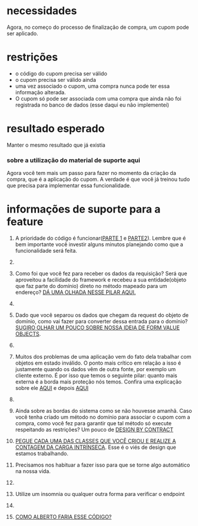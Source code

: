 # **necessidades**

Agora, no começo do processo de finalização de compra, um cupom pode ser aplicado.

# **restrições**

- o código do cupom precisa ser válido
- o cupom precisa ser válido ainda
- uma vez associado o cupom, uma compra nunca pode ter essa informação alterada.
- O cupom só pode ser associada com uma compra que ainda não foi registrada no banco de dados (esse daqui eu não implementei)

# **resultado esperado**

Manter o mesmo resultado que já existia

### sobre a utilização do material de suporte aqui

Agora você tem mais um passo para fazer no momento da criação da compra, que é a aplicação do cupom. A verdade é que você já treinou tudo que precisa para implementar essa funcionalidade.

# **informações de suporte para a feature**

1. A prioridade do código é funcionar([PARTE 1](https://drive.google.com/file/d/1yZIhgjrV5HghcDSvIKmNaWF5FKAgcWS9/view?usp=sharing) e [PARTE2](https://drive.google.com/file/d/10QO8jZJ2WTIJFCJ2-1iyQxAH7YmxiOX5/view?usp=sharing)). Lembre que é bem importante você investir alguns minutos planejando como que a funcionalidade será feita.

2.

3. Como foi que você fez para receber os dados da requisição? Será que aproveitou a facilidade do framework e recebeu a sua entidade(objeto que faz parte do domínio) direto no método mapeado para um endereço? [DÁ UMA OLHADA NESSE PILAR AQUI.](https://drive.google.com/file/d/1SMwN_Dd9MdWI047o5dGJuBdPygbc6giX/view?usp=sharing)

4.

5. Dado que você separou os dados que chegam da request do objeto de domínio, como vai fazer para converter dessa entrada para o domínio? [SUGIRO OLHAR UM POUCO SOBRE NOSSA IDEIA DE FORM VALUE OBJECTS](https://drive.google.com/file/d/18Mu6IG0CzuDtTjoPsFJWscOxG2LZvv6O/view?usp=sharing).

6.

7. Muitos dos problemas de uma aplicação vem do fato dela trabalhar com objetos em estado inválido. O ponto mais crítico em relação a isso é justamente quando os dados vêm de outra fonte, por exemplo um cliente externo. É por isso que temos o seguinte pilar: quanto mais externa é a borda mais proteção nós temos. Confira uma explicação sobre ele [AQUI](https://drive.google.com/file/d/1P_860b6FL8mIj9X8yyQyW4B2YNL2kW5V/view?usp=sharing) e depois [AQUI](https://drive.google.com/file/d/1BgjdHCbrPP8ZuTRLi5tn2a7iPepr1sCR/view?usp=sharing)

8.

9. Ainda sobre as bordas do sistema como se não houvesse amanhã. Caso você tenha criado um método no domínio para associar o cupom com a compra, como você fez para garantir que tal método só execute respeitando as restrições? Um pouco de [DESIGN BY CONTRACT](https://youtu.be/4_5EfnU_oGs)

10. [PEGUE CADA UMA DAS CLASSES QUE VOCÊ CRIOU E REALIZE A CONTAGEM DA CARGA INTRÍNSECA](https://drive.google.com/file/d/1MwuEjVO9evwVsYK5t5hB0q22uHj7CwSQ/view?usp=sharing). Esse é o viés de design que estamos trabalhando.

11. Precisamos nos habituar a fazer isso para que se torne algo automático na nossa vida.

12.

13. Utilize um insomnia ou qualquer outra forma para verificar o endpoint

14.

15. [COMO ALBERTO FARIA ESSE CÓDIGO?](https://drive.google.com/file/d/1cTj--WlyMGBgO2TWlo533fJInGWUM4Fv/view?usp=sharing)
